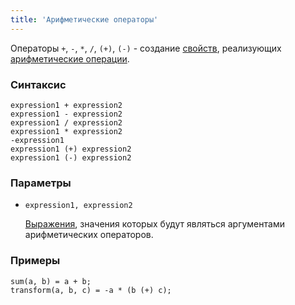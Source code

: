 ```yaml
---
title: 'Арифметические операторы'
---
```


Операторы `+`, `-`, `*`, `/`, `(+)`, `(-)` - создание [свойств](Properties.md), реализующих [арифметические операции](Arithmetic_operators_+_-_etc.md).

### Синтаксис

```
expression1 + expression2  
expression1 - expression2  
expression1 / expression2  
expression1 * expression2  
-expression1
expression1 (+) expression2  
expression1 (-) expression2  
```

### Параметры

- `expression1, expression2`

    [Выражения](Expression.md), значения которых будут являться аргументами арифметических операторов.

### Примеры

```lsf
sum(a, b) = a + b;
transform(a, b, c) = -a * (b (+) c);
```
